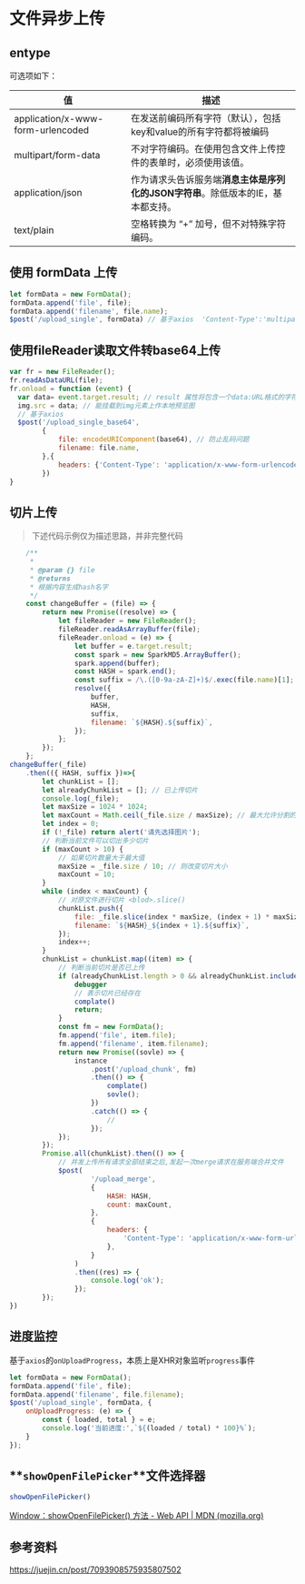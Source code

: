 # 文件异步上传

## entype

可选项如下：

| 值                                | 描述                                                         |
| --------------------------------- | ------------------------------------------------------------ |
| application/x-www-form-urlencoded | 在发送前编码所有字符（默认），包括key和value的所有字符都将被编码 |
| multipart/form-data               | 不对字符编码。在使用包含文件上传控件的表单时，必须使用该值。 |
| application/json                  | 作为请求头告诉服务端**消息主体是序列化的JSON字符串**。除低版本的IE，基本都支持。 |
| text/plain                        | 空格转换为 “+” 加号，但不对特殊字符编码。                    |



## 使用 formData 上传

```js
let formData = new FormData();
formData.append('file', file);
formData.append('filename', file.name);
$post('/upload_single', formData) // 基于axios  'Content-Type':'multipart/form-data'
```



## 使用fileReader读取文件转base64上传

```js
var fr = new FileReader();
fr.readAsDataURL(file);
fr.onload = function (event) {
  var data= event.target.result; // result 属性将包含一个data:URL格式的字符串（base64编码）以表示所读取文件的内容。
  img.src = data; // 能挂载到img元素上作本地预览图
  // 基于axios
  $post('/upload_single_base64',
        {
        	file: encodeURIComponent(base64), // 防止乱码问题
         	filename: file.name,
      	},{
         	headers: {'Content-Type': 'application/x-www-form-urlencoded'}
  		})
}
```



## 切片上传

> 下述代码示例仅为描述思路，并非完整代码

```js
    /**
     *
     * @param {} file
     * @returns
     * 根据内容生成hash名字
     */
    const changeBuffer = (file) => {
        return new Promise((resolve) => {
            let fileReader = new FileReader();
            fileReader.readAsArrayBuffer(file);
            fileReader.onload = (e) => {
                let buffer = e.target.result;
                const spark = new SparkMD5.ArrayBuffer();
                spark.append(buffer);
                const HASH = spark.end();
                const suffix = /\.([0-9a-zA-Z]+)$/.exec(file.name)[1];
                resolve({
                    buffer,
                    HASH,
                    suffix,
                    filename: `${HASH}.${suffix}`,
                });
            };
        });
    };
changeBuffer(_file)
    .then(({ HASH, suffix })=>{
        let chunkList = [];
        let alreadyChunkList = []; // 已上传切片
        console.log(_file);
        let maxSize = 1024 * 1024;
        let maxCount = Math.ceil(_file.size / maxSize); // 最大允许分割的切片数量为30
        let index = 0;
        if (!_file) return alert('请先选择图片');
        // 判断当前文件可以切出多少切片
        if (maxCount > 10) {
            // 如果切片数量大于最大值
            maxSize = _file.size / 10; // 则改变切片大小
            maxCount = 10;
        }
        while (index < maxCount) {
            // 对原文件进行切片 <blod>.slice()
            chunkList.push({
                file: _file.slice(index * maxSize, (index + 1) * maxSize),
                filename: `${HASH}_${index + 1}.${suffix}`,
            });
            index++;
        }
        chunkList = chunkList.map((item) => {
            // 判断当前切片是否已上传
            if (alreadyChunkList.length > 0 && alreadyChunkList.includes(item.filename)) {
                debugger
                // 表示切片已经存在
                complate()
                return;
            }
            const fm = new FormData();
            fm.append('file', item.file);
            fm.append('filename', item.filename);
            return new Promise((sovle) => {
                instance
                    .post('/upload_chunk', fm)
                    .then(() => {
                        complate()
                        sovle();
                    })
                    .catch(() => {
                        //
                    });
            });
        });
        Promise.all(chunkList).then(() => {
            // 并发上传所有请求全部结束之后,发起一次merge请求在服务端合并文件
            $post(
                    '/upload_merge',
                    {
                        HASH: HASH,
                        count: maxCount,
                    },
                    {
                        headers: {
                            'Content-Type': 'application/x-www-form-urlencoded',
                        },
                    }
                )
                .then((res) => {
                    console.log('ok');
                });
        });
})
```



## 进度监控

基于`axios`的`onUploadProgress`，本质上是XHR对象监听`progress`事件

```js
let formData = new FormData();
formData.append('file', file);
formData.append('filename', file.filename);
$post('/upload_single', formData, {
    onUploadProgress: (e) => {
        const { loaded, total } = e;
        console.log('当前进度:',`${(loaded / total) * 100}%`);
    }
});
```

## **`showOpenFilePicker`**文件选择器

```js
showOpenFilePicker()
```

[Window：showOpenFilePicker() 方法 - Web API | MDN (mozilla.org)](https://developer.mozilla.org/zh-CN/docs/Web/API/Window/showOpenFilePicker#浏览器兼容性)

## 参考资料

https://juejin.cn/post/7093908575935807502
